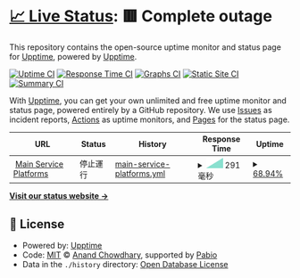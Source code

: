 # [📈 Live Status](https://upptime.github.io/upptime): <!--live status--> **🟥 Complete outage**

This repository contains the open-source uptime monitor and status page for [Upptime](https://upptime.js.org), powered by [Upptime](https://github.com/upptime/upptime).

[![Uptime CI](https://github.com/kaobar00124/StatusPage/workflows/Uptime%20CI/badge.svg)](https://github.com/kaobar00124/StatusPage/actions?query=workflow%3A%22Uptime+CI%22)
[![Response Time CI](https://github.com/kaobar00124/StatusPage/workflows/Response%20Time%20CI/badge.svg)](https://github.com/kaobar00124/StatusPage/actions?query=workflow%3A%22Response+Time+CI%22)
[![Graphs CI](https://github.com/kaobar00124/StatusPage/workflows/Graphs%20CI/badge.svg)](https://github.com/kaobar00124/StatusPage/actions?query=workflow%3A%22Graphs+CI%22)
[![Static Site CI](https://github.com/kaobar00124/StatusPage/workflows/Static%20Site%20CI/badge.svg)](https://github.com/kaobar00124/StatusPage/actions?query=workflow%3A%22Static+Site+CI%22)
[![Summary CI](https://github.com/kaobar00124/StatusPage/workflows/Summary%20CI/badge.svg)](https://github.com/kaobar00124/StatusPage/actions?query=workflow%3A%22Summary+CI%22)

With [Upptime](https://upptime.js.org), you can get your own unlimited and free uptime monitor and status page, powered entirely by a GitHub repository. We use [Issues](https://github.com/upptime/upptime/issues) as incident reports, [Actions](https://github.com/kaobar00124/StatusPage/actions) as uptime monitors, and [Pages](https://upptime.github.io/upptime) for the status page.

<!--start: status pages-->
<!-- This summary is generated by Upptime (https://github.com/upptime/upptime) -->
<!-- Do not edit this manually, your changes will be overwritten -->
<!-- prettier-ignore -->
| URL | Status | History | Response Time | Uptime |
| --- | ------ | ------- | ------------- | ------ |
| <img alt="" src="https://icons.duckduckgo.com/ip3/kaobar.godofsoul.com.ico" height="13"> [Main Service Platforms](https://kaobar.godofsoul.com) | 停止運行 | [main-service-platforms.yml](https://github.com/kaobar00124/StatusPage/commits/HEAD/history/main-service-platforms.yml) | <details><summary><img alt="Response time graph" src="./graphs/main-service-platforms/response-time-week.png" height="20"> 291毫秒</summary><br><a href="https://status.kaobar.godofsoul.com/history/main-service-platforms"><img alt="Response time 291" src="https://img.shields.io/endpoint?url=https%3A%2F%2Fraw.githubusercontent.com%2Fkaobar00124%2FStatusPage%2FHEAD%2Fapi%2Fmain-service-platforms%2Fresponse-time.json"></a><br><a href="https://status.kaobar.godofsoul.com/history/main-service-platforms"><img alt="24-hour response time 291" src="https://img.shields.io/endpoint?url=https%3A%2F%2Fraw.githubusercontent.com%2Fkaobar00124%2FStatusPage%2FHEAD%2Fapi%2Fmain-service-platforms%2Fresponse-time-day.json"></a><br><a href="https://status.kaobar.godofsoul.com/history/main-service-platforms"><img alt="7-day response time 291" src="https://img.shields.io/endpoint?url=https%3A%2F%2Fraw.githubusercontent.com%2Fkaobar00124%2FStatusPage%2FHEAD%2Fapi%2Fmain-service-platforms%2Fresponse-time-week.json"></a><br><a href="https://status.kaobar.godofsoul.com/history/main-service-platforms"><img alt="30-day response time 291" src="https://img.shields.io/endpoint?url=https%3A%2F%2Fraw.githubusercontent.com%2Fkaobar00124%2FStatusPage%2FHEAD%2Fapi%2Fmain-service-platforms%2Fresponse-time-month.json"></a><br><a href="https://status.kaobar.godofsoul.com/history/main-service-platforms"><img alt="1-year response time 291" src="https://img.shields.io/endpoint?url=https%3A%2F%2Fraw.githubusercontent.com%2Fkaobar00124%2FStatusPage%2FHEAD%2Fapi%2Fmain-service-platforms%2Fresponse-time-year.json"></a></details> | <details><summary><a href="https://status.kaobar.godofsoul.com/history/main-service-platforms">68.94%</a></summary><a href="https://status.kaobar.godofsoul.com/history/main-service-platforms"><img alt="All-time uptime 68.94%" src="https://img.shields.io/endpoint?url=https%3A%2F%2Fraw.githubusercontent.com%2Fkaobar00124%2FStatusPage%2FHEAD%2Fapi%2Fmain-service-platforms%2Fuptime.json"></a><br><a href="https://status.kaobar.godofsoul.com/history/main-service-platforms"><img alt="24-hour uptime 68.94%" src="https://img.shields.io/endpoint?url=https%3A%2F%2Fraw.githubusercontent.com%2Fkaobar00124%2FStatusPage%2FHEAD%2Fapi%2Fmain-service-platforms%2Fuptime-day.json"></a><br><a href="https://status.kaobar.godofsoul.com/history/main-service-platforms"><img alt="7-day uptime 68.94%" src="https://img.shields.io/endpoint?url=https%3A%2F%2Fraw.githubusercontent.com%2Fkaobar00124%2FStatusPage%2FHEAD%2Fapi%2Fmain-service-platforms%2Fuptime-week.json"></a><br><a href="https://status.kaobar.godofsoul.com/history/main-service-platforms"><img alt="30-day uptime 68.94%" src="https://img.shields.io/endpoint?url=https%3A%2F%2Fraw.githubusercontent.com%2Fkaobar00124%2FStatusPage%2FHEAD%2Fapi%2Fmain-service-platforms%2Fuptime-month.json"></a><br><a href="https://status.kaobar.godofsoul.com/history/main-service-platforms"><img alt="1-year uptime 68.94%" src="https://img.shields.io/endpoint?url=https%3A%2F%2Fraw.githubusercontent.com%2Fkaobar00124%2FStatusPage%2FHEAD%2Fapi%2Fmain-service-platforms%2Fuptime-year.json"></a></details>

<!--end: status pages-->

[**Visit our status website →**](https://upptime.github.io/upptime)

## 📄 License

- Powered by: [Upptime](https://github.com/upptime/upptime)
- Code: [MIT](./LICENSE) © [Anand Chowdhary](https://anandchowdhary.com), supported by [Pabio](https://pabio.com)
- Data in the `./history` directory: [Open Database License](https://opendatacommons.org/licenses/odbl/1-0/)
